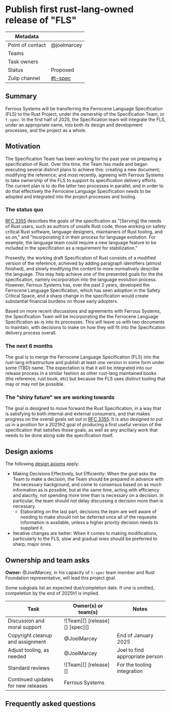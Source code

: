 # Publish first rust-lang-owned release of "FLS"

| Metadata         |                          |
|------------------|--------------------------|
| Point of contact | @joelmarcey              |
| Teams            | <!-- TEAMS WITH ASKS --> |
| Task owners      | <!-- TASK OWNERS -->     |
| Status           | Proposed                 |
| Zulip channel    | [#t-spec][channel]       |

[channel]: https://rust-lang.zulipchat.com/#narrow/channel/399173-t-spec

## Summary

Ferrous Systems will be transferring the Ferrocene Language Specification (FLS) to the Rust Project, under the ownership of the Specification Team, or `t-spec`. In the first half of 2025, the Specification team will integrate the FLS, under an appropriate name, into both its design and development processes, and the project as a whole.

## Motivation

The Specification Team has been working for the past year on preparing a specification of Rust. Over this time, the Team has made and began executing several distinct plans to achieve this: creating a new document; modifying the reference; and most recently, agreeing with Ferrous Systems to take ownership of the FLS to support its specification delivery efforts. The current plan is to do the latter two processes in parallel, and in order to do that effectively the Ferrocene Language Specification needs to be adopted and integrated into the project processes and tooling.

### The status quo

[RFC 3355] describes the goals of the specification as  "\[Serving\] the needs of Rust users, such as authors of unsafe Rust code, those working on safety critical Rust software, language designers, maintainers of Rust tooling, and so on," and "Incorporating it in their process for language evolution. For example, the language team could require a new language feature to be included in the specification as a requirement for stabilization."

Presently, the working draft Specification of Rust consists of a modified version of the reference, achieved by adding paragraph identifiers (almost finished), and slowly modifying the content to more normatively describe the language. This may help achieve one of the presented goals for the the specification, namely incorporation into the language evolution process. 
However, Ferrous Systems has, over the past 2 years, developed the Ferrocene Language Specification, which has seen adoption in the Safety Critical Space, and a sharp change in the specification would create substantial financial burdens on those early adopters. 

Based on more recent discussions and agreements with Ferrous Systems, the Specification Team will be incorporating the the Ferrocene Language Specification as-is into its processes. This will leave us with two documents to maintain, with decisions to make on how they will fit into the Specification delivery process overall.

### The next 6 months

The goal is to merge the Ferrocene Language Specification (FLS) into the rust-lang infrastructure and publish at least one version in some form under some (TBD) name. The expectation is that it will be integrated into our release process in a similar fashion as other rust-lang maintained books (the reference, rust book, etc) but because the FLS uses distinct tooling that may or may not be possible.

### The "shiny future" we are working towards

The goal is designed to move forward the Rust Specification, in a way that is satisfying to both internal and external consumers, and that makes progress on the overall goals set out in [RFC 3355]. It is also designed to put us in a position for a 2025h2 goal of producing a first useful version of the specification that satisfies those goals, as well as any ancillary work that needs to be done along side the specification itself. 

[RFC 3355]: https://rust-lang.github.io/rfcs/3355-rust-spec.html

## Design axioms

The following [design axioms][da] apply:
* Making Decisions Effectively, but Efficiently: When the goal asks the Team to make a decision, the Team should be prepared in advance with the necessary background, and come to consensus based on as much information as is possible, but at the same time, acting with efficiency and alacrity, not spending more time than is necessary on a decision. In particular, the team should not delay discussing a decision more than is necessary.
    * Elaborating on the last part, decisions the team are well aware of needing to make should not be deferred once all of the requesite information is available, unless a higher priority decision needs to supplant it.
* Iterative changes are better: When it comes to making modifications, particularly to the FLS, slow and gradual ones should be preferred to sharp, major ones.

[da]: ../about/design_axioms.md

## Ownership and team asks

**Owner:** @JoelMarcey, in his capacity of `t-spec` team member and Rust Foundation representative, will lead this project goal.

Some subgoals list an expected due/completion date. If one is omitted, compeletion by the end of 2025h1 is implied.

| Task                               | Owner(s) or team(s)            | Notes                           |
|------------------------------------|--------------------------------|---------------------------------|
| Discussion and moral support       | ![Team][] [release][] [spec][] |                                 |
| Copyright cleanup and assignment   | @JoelMarcey                    | End of January 2025             |
| Adjust tooling, as needed          | @JoelMarcey                    | Joel to find appropriate person |
| Standard reviews                   | ![Team][] [release][]          | For the tooling integration     |
| Continued updates for new releases | Ferrous Systems                |                                 |

## Frequently asked questions

